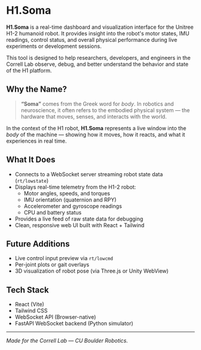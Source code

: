 # H1.Soma

**H1.Soma** is a real-time dashboard and visualization interface for the Unitree H1-2 humanoid robot. It provides insight into the robot's motor states, IMU readings, control status, and overall physical performance during live experiments or development sessions.

This tool is designed to help researchers, developers, and engineers in the Correll Lab observe, debug, and better understand the behavior and state of the H1 platform.

## Why the Name?

> **“Soma”** comes from the Greek word for *body*. In robotics and neuroscience, it often refers to the embodied physical system — the hardware that moves, senses, and interacts with the world.

In the context of the H1 robot, **H1.Soma** represents a live window into the *body* of the machine — showing how it moves, how it reacts, and what it experiences in real time.

## What It Does

- Connects to a WebSocket server streaming robot state data (`rt/lowstate`)
- Displays real-time telemetry from the H1-2 robot:
  - Motor angles, speeds, and torques
  - IMU orientation (quaternion and RPY)
  - Accelerometer and gyroscope readings
  - CPU and battery status
- Provides a live feed of raw state data for debugging
- Clean, responsive web UI built with React + Tailwind

## Future Additions

- Live control input preview via `rt/lowcmd`
- Per-joint plots or gait overlays
- 3D visualization of robot pose (via Three.js or Unity WebView)

## Tech Stack

- React (Vite)
- Tailwind CSS
- WebSocket API (Browser-native)
- FastAPI WebSocket backend (Python simulator)

---

*Made for the Correll Lab — CU Boulder Robotics.*
